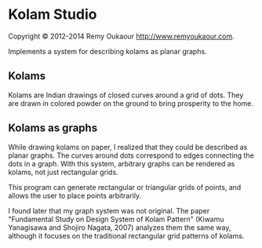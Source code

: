 # Kolam Studio

Copyright © 2012-2014 Remy Oukaour <http://www.remyoukaour.com>.

Implements a system for describing kolams as planar graphs.

## Kolams

Kolams are Indian drawings of closed curves around a grid of dots. They are drawn in colored powder on the ground to bring prosperity to the home.

## Kolams as graphs

While drawing kolams on paper, I realized that they could be described as planar graphs. The curves around dots correspond to edges connecting the dots in a graph. With this system, arbitrary graphs can be rendered as kolams, not just rectangular grids.

This program can generate rectangular or triangular grids of points, and allows the user to place points arbitrarily.

I found later that my graph system was not original. The paper "Fundamental Study on Design System of Kolam Pattern" (Kiwamu Yanagisawa and Shojiro Nagata, 2007) analyzes them the same way, although it focuses on the traditional rectangular grid patterns of kolams.